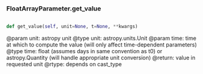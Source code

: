 ### FloatArrayParameter.get_value

```py

def get_value(self, unit=None, t=None, **kwargs)

```



@param unit: astropy unit
@type unit: astropy.units.Unit
@param time: time at which to compute the value (will only affect
    time-dependent parameters)
@type time: float (assumes days in same convention as t0) or astropy.Quantity
    (will handle appropriate unit conversion)
@return: value in requested unit
@rtype: depends on cast_type


